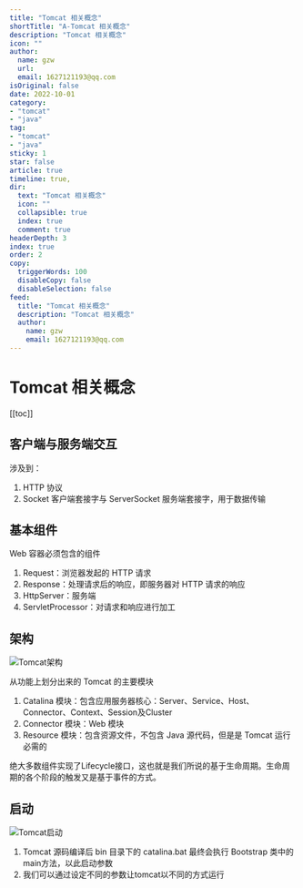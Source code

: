 ```yaml
---
title: "Tomcat 相关概念"
shortTitle: "A-Tomcat 相关概念"
description: "Tomcat 相关概念"
icon: ""
author: 
  name: gzw
  url: 
  email: 1627121193@qq.com
isOriginal: false
date: 2022-10-01
category: 
- "tomcat"
- "java"
tag:
- "tomcat"
- "java"
sticky: 1
star: false
article: true
timeline: true,
dir:
  text: "Tomcat 相关概念"
  icon: ""
  collapsible: true
  index: true
  comment: true
headerDepth: 3
index: true
order: 2
copy:
  triggerWords: 100
  disableCopy: false
  disableSelection: false
feed:
  title: "Tomcat 相关概念"
  description: "Tomcat 相关概念"
  author:
    name: gzw
    email: 1627121193@qq.com
---
```








# Tomcat 相关概念

[[toc]]

## 客户端与服务端交互

涉及到：

1. HTTP 协议
2. Socket 客户端套接字与 ServerSocket 服务端套接字，用于数据传输





## 基本组件

Web 容器必须包含的组件

1. Request：浏览器发起的 HTTP 请求
2. Response：处理请求后的响应，即服务器对 HTTP 请求的响应
3. HttpServer：服务端
4. ServletProcessor：对请求和响应进行加工





## 架构

![Tomcat架构](https://www.pdai.tech/images/tomcat/tomcat-x-design-2-1.jpeg)

从功能上划分出来的 Tomcat 的主要模块

1. Catalina 模块：包含应用服务器核心：Server、Service、Host、Connector、Context、Session及Cluster
2. Connector 模块：Web 模块
3. Resource 模块：包含资源文件，不包含 Java 源代码，但是是 Tomcat 运行必需的

绝大多数组件实现了Lifecycle接口，这也就是我们所说的基于生命周期。生命周期的各个阶段的触发又是基于事件的方式。





## 启动

![Tomcat启动](https://www.pdai.tech/images/tomcat/tomcat-x-start-1.png)

1. Tomcat 源码编译后 bin 目录下的 catalina.bat 最终会执行 Bootstrap 类中的main方法，以此启动参数
2. 我们可以通过设定不同的参数让tomcat以不同的方式运行









